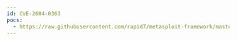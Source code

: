 ```yaml
---
id: CVE-2004-0363
pocs:
  - https://raw.githubusercontent.com/rapid7/metasploit-framework/master/modules/exploits/windows/browser/nis2004_antispam.rb
---
```

